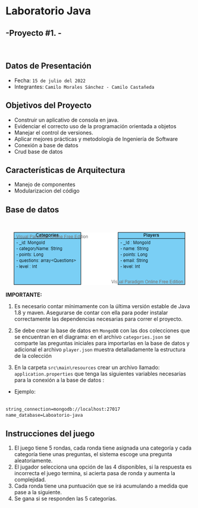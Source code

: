 # __Laboratorio Java__
## -Proyecto #1. -
<br>

## Datos de Presentación

- Fecha: `15 de julio del 2022`
- Integrantes: `Camilo Morales Sánchez - Camilo Castañeda`

## Objetivos del Proyecto

- Construir un aplicativo de consola en java.
- Evidenciar el correcto uso de la programación orientada a objetos
- Manejar el control de versiones.
- Aplicar mejores prácticas y metodología de Ingeniería de Software
- Conexión a base de datos
- Crud base de datos


## Características de Arquitectura

- Manejo de componentes
- Modularizacion del código

## __Base de datos__ 

<br>
<p align="center">
  <img  src="./src/main/resources/assets/images/Digrama_baseDatos.png" />
  
</p>

__IMPORTANTE:__ 

1. Es necesario contar mínimamente con la última versión estable de Java 1.8 y maven. Asegurarse de contar con ella para poder instalar correctamente las dependencias necesarias para correr el proyecto.


2. Se debe crear la base de datos en `MongoDB` con las dos colecciones que se encuentran en el diagrama: en el archivo `categories.json` se comparte las preguntas iniciales para importarlas en la base de datos y adicional el archivo `player.json` muestra detalladamente la estructura de la colección


3. En la carpeta `src\main\resources` crear un archivo llamado: `application.properties` que tenga las siguientes variables necesarias para la conexión a la base de datos :<br>

- Ejemplo:

```

string_connection=mongodb://localhost:27017
name_database=Laboatorio-java

```
## Instrucciones del juego

1. El juego tiene 5 rondas, cada ronda tiene asignada una categoría y cada categoría tiene unas preguntas, el sistema escoge una pregunta aleatoriamente.
2. El jugador selecciona una opción de las 4 disponibles, si la respuesta es incorrecta el juego termina, si acierta pasa de ronda y aumenta la complejidad.
3. Cada ronda tiene una puntuación que se irá acumulando a medida que pase a la siguiente.
4. Se gana si se responden las 5 categorías.

